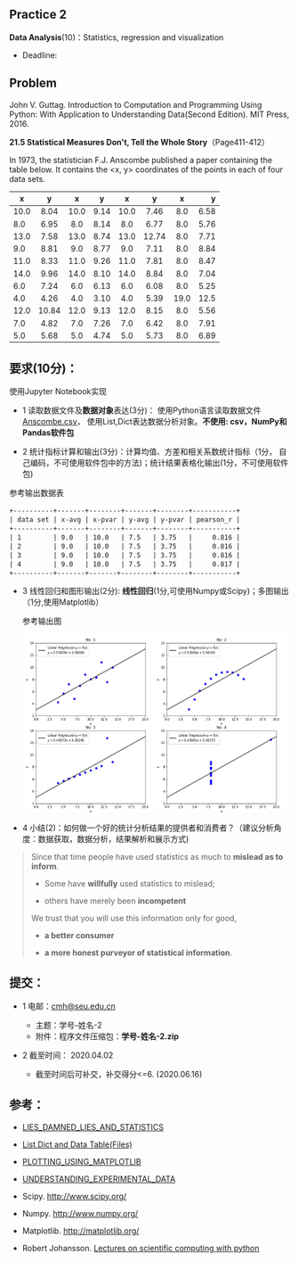 ## Practice 2

**Data Analysis**(10)：Statistics, regression and visualization

* Deadline: 

## Problem

John V. Guttag. Introduction to Computation and Programming Using Python: With Application to Understanding Data(Second Edition). MIT Press, 2016. 

**21.5 Statistical Measures Don't, Tell the Whole Story**（Page411-412） 
  
In 1973, the statistician F.J. Anscombe published a paper containing the table below. It contains the <x, y> coordinates of the points in each of four data sets.

|x |y|x|y|x|y|x|y|
| ---- |:------:| :------:| :------:|  :------:| :------:| :------:|  ----:|
|10.0|	8.04 |	10.0|	9.14 |	10.0 	|7.46	|8.0    |6.58|
|8.0| 	6.95 |	8.0 |	8.14 |	8.0     |6.77	|8.0    |5.76|
|13.0| 	7.58 |	13.0|	8.74 |	13.0    |12.74	|8.0    |7.71|
|9.0|	8.81 |	9.0 |	8.77 |	9.0     |7.11	|8.0    |8.84|
|11.0| 	8.33 |	11.0|	9.26|	11.0    |7.81	|8.0    |8.47|
|14.0| 	9.96 |	14.0|	8.10 |	14.0    |8.84	|8.0    |7.04|
|6.0|	7.24 |	6.0 |	6.13 |	6.0     |6.08	|8.0 	|5.25|
|4.0| 	4.26 |	4.0 |	3.10| 	4.0     |5.39	|19.0 	|12.5|
|12.0|	10.84| 	12.0| 	9.13| 	12.0    |8.15	|8.0 	|5.56|
|7.0| 	4.82 | 	7.0 |	7.26| 	7.0     |6.42	|8.0 	|7.91|
|5.0| 	5.68 | 	5.0 | 	4.74| 	5.0     |5.73	|8.0 	|6.89|

## 要求(10分)：

使用Jupyter Notebook实现 
  
* 1 读取数据文件及**数据对象**表达(3分)： 使用Python语言读取数据文件[Anscombe.csv](./Anscombe.csv)， 使用List,Dict表达数据分析对象。**不使用: csv，NumPy和Pandas软件包**

* 2 统计指标计算和输出(3分)：计算均值、方差和相关系数统计指标（1分， 自己编码，不可使用软件包中的方法)；统计结果表格化输出(1分，不可使用软件包) 


参考输出数据表
```
+----------+-------+--------+-------+--------+-----------+
| data set | x-avg | x-pvar | y-avg | y-pvar | pearson_r |
+----------+-------+--------+-------+--------+-----------+
| 1        | 9.0   | 10.0   | 7.5   | 3.75   |     0.816 |
| 2        | 9.0   | 10.0   | 7.5   | 3.75   |     0.816 |
| 3        | 9.0   | 10.0   | 7.5   | 3.75   |     0.816 |
| 4        | 9.0   | 10.0   | 7.5   | 3.75   |     0.817 |
+----------+-------+-------+--------+--------+-----------+
``` 
* 3 线性回归和图形输出(2分): **线性回归**(1分,可使用Numpy或Scipy)；多图输出（1分,使用Matplotlib）

   参考输出图
   
   ![数据点图和回归曲线](Anscombe.png)

* 4 小结(2)：如何做一个好的统计分析结果的提供者和消费者？（建议分析角度：数据获取，数据分析，结果解析和展示方式)

>Since that time people have used statistics as much to **mislead as to inform**.
>
>* Some have  **willfully** used statistics to mislead;
>
>* others have merely been **incompetent**
>
>We trust that you will use this information only for good,
>
>  * **a better consumer** 
>  
>  * **a more honest purveyor of statistical information**.

## 提交：

* 1 电邮：cmh@seu.edu.cn 
  * 主题：学号-姓名-2
  * 附件：程序文件压缩包：**学号-姓名-2.zip**

* 2 截至时间： 2020.04.02
  *  截至时间后可补交，补交得分<=6. (2020.06.16)

## 参考：

* [LIES_DAMNED_LIES_AND_STATISTICS](http://nbviewer.ipython.org/github/PySEE/home/tree/S2019/notebook/Unit2-4-LIES_DAMNED_LIES_AND_STATISTICS.ipynb)

* [List,Dict and Data Table(Files)](http://nbviewer.ipython.org/github/PySEE/home/tree/S2019/notebook/Unit1-5-Files.ipynb)

* [PLOTTING_USING_MATPLOTLIB](http://nbviewer.ipython.org/github/PySEE/home/tree/S2019/notebook/Unit2-2-PLOTTING_USING_MATPLOTLIB.ipynb)

* [UNDERSTANDING_EXPERIMENTAL_DATA](http://nbviewer.ipython.org/github/PySEE/home/tree/S2019/notebook/Unit2-3-UNDERSTANDING_EXPERIMENTAL_DATA.ipynb)

* Scipy. http://www.scipy.org/
  
* Numpy. http://www.numpy.org/
  
* Matplotlib.  http://matplotlib.org/

* Robert Johansson. [Lectures on scientific computing with python](https://github.com/jrjohansson/scientific-python-lectures)



